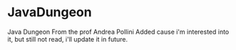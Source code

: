 # JavaDungeon
Java Dungeon From the prof Andrea Pollini 
Added cause i'm interested into it, but still not read, i'll update it in future.
